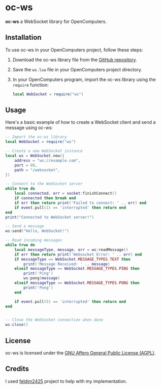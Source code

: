 # oc-ws

**oc-ws** a WebSocket library for OpenComputers.

## Installation

To use oc-ws in your OpenComputers project, follow these steps:

1. Download the oc-ws library file from the [GitHub repository](https://github.com/bluescorpian/oc-ws).

2. Save the `ws.lua` file in your OpenComputers project directory.

3. In your OpenComputers program, import the oc-ws library using the `require` function:

   ```lua
   local WebSocket = require("ws")
   ```

## Usage

Here's a basic example of how to create a WebSocket client and send a message using oc-ws:

```lua
-- Import the oc-ws library
local WebSocket = require("ws")

-- Create a new WebSocket instance
local ws = WebSocket.new({
    address = "ws://example.com",
    port = 80,
    path = "/websocket",
})

-- Connect to the WebSocket server
while true do
	local connected, err = socket:finishConnect()
	if connected then break end
	if err then return print('Failed to connect: ' .. err) end
	if event.pull(1) == 'interrupted' then return end
end
print("Connected to WebSocket server!")

-- Send a message
ws:send("Hello, WebSocket!")

-- Read incoming messages
while true do
	local messageType, message, err = ws:readMessage()
	if err then return print('Websocket Error: ' .. err) end
	if messageType == WebSocket.MESSAGE_TYPES.TEXT then
		print('Message Received: ' .. message)
	elseif messageType == WebSocket.MESSAGE_TYPES.PING then
		print('Ping')
		ws:pong(message)
	elseif messageType == WebSocket.MESSAGE_TYPES.PONG then
		print('Pong')
	end

	if event.pull(5) == 'interrupted' then return end
end


-- Close the WebSocket connection when done
ws:close()
```

## License

oc-ws is licensed under the [GNU Affero General Public License (AGPL)](https://www.gnu.org/licenses/agpl-3.0.html).

## Credits

I used [feldim2425](https://github.com/feldim2425/OC-Programs/tree/master/websocket_client) project to help with my implementation.
